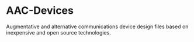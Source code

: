 # AAC-Devices
Augmentative and alternative communications device design files based on inexpensive and open source technologies.
